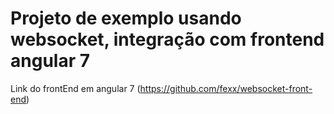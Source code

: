 # Projeto de exemplo usando websocket, integração com frontend angular 7

Link do frontEnd em angular 7 (https://github.com/fexx/websocket-front-end)
